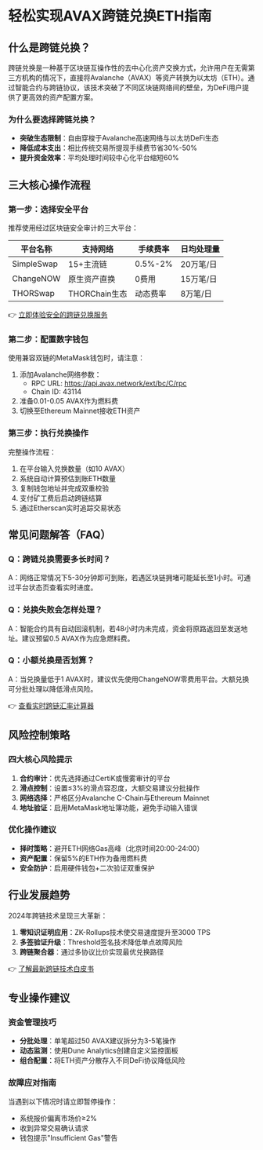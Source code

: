 # 轻松实现AVAX跨链兑换ETH指南

## 什么是跨链兑换？

跨链兑换是一种基于区块链互操作性的去中心化资产交换方式，允许用户在无需第三方机构的情况下，直接将Avalanche（AVAX）等资产转换为以太坊（ETH）。通过智能合约与跨链协议，该技术突破了不同区块链网络间的壁垒，为DeFi用户提供了更高效的资产配置方案。

### 为什么要选择跨链兑换？
- **突破生态限制**：自由穿梭于Avalanche高速网络与以太坊DeFi生态
- **降低成本支出**：相比传统交易所提现手续费节省30%-50%
- **提升资金效率**：平均处理时间较中心化平台缩短60%

## 三大核心操作流程

### 第一步：选择安全平台
推荐使用经过区块链安全审计的三大平台：

| 平台名称       | 支持网络          | 手续费率 | 日均处理量 |
|----------------|-------------------|----------|------------|
| SimpleSwap     | 15+主流链         | 0.5%-2%  | 20万笔/日  |
| ChangeNOW      | 原生资产直换      | 0费用    | 15万笔/日  |
| THORSwap       | THORChain生态      | 动态费率 | 8万笔/日   |

👉 [立即体验安全的跨链兑换服务](https://bit.ly/okx_welcome)

### 第二步：配置数字钱包
使用兼容双链的MetaMask钱包时，请注意：
1. 添加Avalanche网络参数：
   - RPC URL: https://api.avax.network/ext/bc/C/rpc
   - Chain ID: 43114
2. 准备0.01-0.05 AVAX作为燃料费
3. 切换至Ethereum Mainnet接收ETH资产

### 第三步：执行兑换操作
完整操作流程：
1. 在平台输入兑换数量（如10 AVAX）
2. 系统自动计算预估到账ETH数量
3. 复制钱包地址并完成双重校验
4. 支付矿工费后启动跨链结算
5. 通过Etherscan实时追踪交易状态

## 常见问题解答（FAQ）

### Q：跨链兑换需要多长时间？
A：网络正常情况下5-30分钟即可到账，若遇区块链拥堵可能延长至1小时。可通过平台状态页查看实时进度。

### Q：兑换失败会怎样处理？
A：智能合约具有自动回滚机制，若48小时内未完成，资金将原路返回至发送地址。建议预留0.5 AVAX作为应急燃料费。

### Q：小额兑换是否划算？
A：当兑换量低于1 AVAX时，建议优先使用ChangeNOW零费用平台。大额兑换可分批处理以降低滑点风险。

👉 [查看实时跨链汇率计算器](https://bit.ly/okx_welcome)

## 风险控制策略

### 四大核心风险提示
1. **合约审计**：优先选择通过CertiK或慢雾审计的平台
2. **滑点控制**：设置≤3%的滑点容忍度，大额交易建议分批操作
3. **网络选择**：严格区分Avalanche C-Chain与Ethereum Mainnet
4. **地址验证**：启用MetaMask地址簿功能，避免手动输入错误

### 优化操作建议
- **择时策略**：避开ETH网络Gas高峰（北京时间20:00-24:00）
- **资产配置**：保留5%的ETH作为备用燃料费
- **安全防护**：启用硬件钱包+二次验证双重保护

## 行业发展趋势

2024年跨链技术呈现三大革新：
1. **零知识证明应用**：ZK-Rollups技术使交易速度提升至3000 TPS
2. **多签验证升级**：Threshold签名技术降低单点故障风险
3. **跨链聚合器**：通过多协议比价实现最优兑换路径

👉 [了解最新跨链技术白皮书](https://bit.ly/okx_welcome)

## 专业操作建议

### 资金管理技巧
- **分批处理**：单笔超过50 AVAX建议拆分为3-5笔操作
- **动态监测**：使用Dune Analytics创建自定义监控面板
- **组合配置**：将ETH资产分散存入不同DeFi协议降低风险

### 故障应对指南
当遇到以下情况时请立即暂停操作：
- 系统报价偏离市场价≥2%
- 收到异常交易确认请求
- 钱包提示"Insufficient Gas"警告
